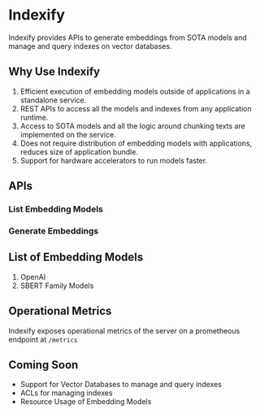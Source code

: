 # Indexify

Indexify provides APIs to generate embeddings from SOTA models and manage and query indexes on vector databases.

## Why Use Indexify
1. Efficient execution of embedding models outside of applications in a standalone service.
2. REST APIs to access all the models and indexes from any application runtime.
3. Access to SOTA models and all the logic around chunking texts are implemented on the service.
4. Does not require distribution of embedding models with applications, reduces size of application bundle.
5. Support for hardware accelerators to run models faster.

## APIs

### List Embedding Models

### Generate Embeddings

## List of Embedding Models
1. OpenAI
2. SBERT Family Models

## Operational Metrics
Indexify exposes operational metrics of the server on a prometheous endpoint at `/metrics`


## Coming Soon
* Support for Vector Databases to manage and query indexes
* ACLs for managing indexes
* Resource Usage of Embedding Models